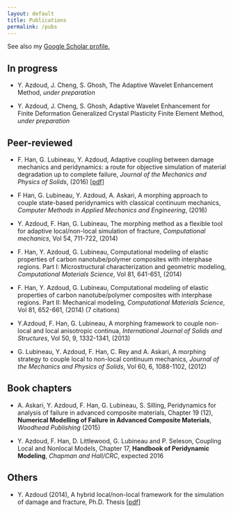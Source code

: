 ```yaml
---
layout: default
title: Publications
permalink: /pubs
---
```


See also my [Google Scholar profile.](https://scholar.google.com/citations?user=Sjpa5TYAAAAJ&hl=en)

## In progress

- Y. Azdoud, J. Cheng, S. Ghosh, The Adaptive Wavelet Enhancement Method, _under preparation_

- Y. Azdoud, J. Cheng, S. Ghosh, Adaptive Wavelet Enhancement for Finite Deformation Generalized Crystal Plasticity Finite Element Method, _under preparation_

## Peer-reviewed

- F. Han, G. Lubineau, Y. Azdoud, Adaptive coupling between damage mechanics and peridynamics: a route for objective simulation of material degradation up to complete failure, _Journal of the Mechanics and Physics of Solids_, (2016) [[pdf]](https://www.researchgate.net/profile/Fei_Han5/publication/303320003_Adaptive_coupling_between_damage_mechanics_and_peridynamics_a_route_for_objective_simulation_of_material_degradation_up_to_complete_failure/links/574580fa08ae298602f8029d.pdf)

- F Han, G. Lubineau, Y. Azdoud, A. Askari, A morphing approach to couple state-based peridynamics with classical continuum mechanics, _Computer Methods in Applied Mechanics and Engineering_, (2016)

- Y. Azdoud, F. Han, G. Lubineau, The morphing method as a flexible tool for adaptive local/non-local simulation of fracture, _Computational mechanics_, Vol 54, 711-722, (2014)

- F. Han, Y. Azdoud, G. Lubineau, Computational modeling of elastic properties of carbon nanotube/polymer composites with interphase regions. Part I: Microstructural characterization and geometric modeling, _Computational Materials Science_, Vol 81, 641-651, (2014)

- F. Han, Y. Azdoud, G. Lubineau, Computational modeling of elastic properties of carbon nanotube/polymer composites with interphase regions. Part II: Mechanical modeling, _Computational Materials Science_, Vol 81, 652-661, (2014) (7 citations)

- Y.Azdoud, F. Han, G. Lubineau, A morphing framework to couple non-local and local anisotropic continua, _International Journal of Solids and Structures_, Vol 50, 9, 1332-1341, (2013)

- G. Lubineau, Y. Azdoud, F. Han, C. Rey and A. Askari, A morphing strategy to couple local to non-local continuum mechanics, _Journal of the Mechanics and Physics of Solids_, Vol 60, 6, 1088-1102, (2012)

## Book chapters
- A. Askari, Y. Azdoud, F. Han, G. Lubineau, S. Silling, Peridynamics for analysis of failure in advanced composite materials, Chapter 19 (12), **Numerical Modelling of Failure in Advanced Composite Materials**, _Woodhead Publishing_ (2015)


- Y. Azdoud, F. Han, D. Littlewood, G. Lubineau and P. Seleson, Coupling Local and Nonlocal Models, Chapter 17, **Handbook of Peridynamic Modeling**, _Chapman and Hall/CRC_, expected 2016

## Others

- Y. Azdoud (2014), A hybrid local/non-local framework for the simulation of damage and fracture, Ph.D. Thesis [[pdf]](http://repository.kaust.edu.sa/kaust/handle/10754/312218)
